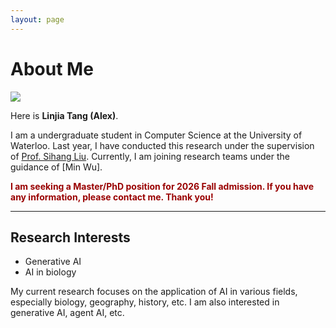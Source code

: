 ```yaml
---
layout: page
---
```


# About Me

<img src="https://caihanlin.com/caihanlin.jpg" class="floatpic">

Here is **Linjia Tang (Alex)**.<br>

I am a undergraduate student in Computer Science at the University of Waterloo. Last year, I have conducted this research under the supervision of [Prof. Sihang Liu](link). Currently, I am joining research teams under the guidance of [Min Wu].

**<font color="#990000">I am seeking a Master/PhD position for 2026 Fall admission. If you have any information, please contact me. Thank you!</font>**

---

## Research Interests

- Generative AI
- AI in biology

My current research focuses on the application of AI in various fields, especially biology, geography, history, etc. I am also interested in generative AI, agent AI, etc.

